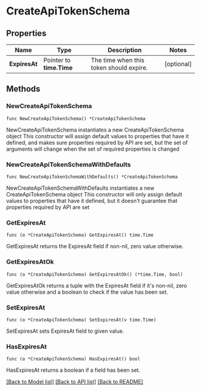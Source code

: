 # CreateApiTokenSchema

## Properties

Name | Type | Description | Notes
------------ | ------------- | ------------- | -------------
**ExpiresAt** | Pointer to **time.Time** | The time when this token should expire. | [optional] 

## Methods

### NewCreateApiTokenSchema

`func NewCreateApiTokenSchema() *CreateApiTokenSchema`

NewCreateApiTokenSchema instantiates a new CreateApiTokenSchema object
This constructor will assign default values to properties that have it defined,
and makes sure properties required by API are set, but the set of arguments
will change when the set of required properties is changed

### NewCreateApiTokenSchemaWithDefaults

`func NewCreateApiTokenSchemaWithDefaults() *CreateApiTokenSchema`

NewCreateApiTokenSchemaWithDefaults instantiates a new CreateApiTokenSchema object
This constructor will only assign default values to properties that have it defined,
but it doesn't guarantee that properties required by API are set

### GetExpiresAt

`func (o *CreateApiTokenSchema) GetExpiresAt() time.Time`

GetExpiresAt returns the ExpiresAt field if non-nil, zero value otherwise.

### GetExpiresAtOk

`func (o *CreateApiTokenSchema) GetExpiresAtOk() (*time.Time, bool)`

GetExpiresAtOk returns a tuple with the ExpiresAt field if it's non-nil, zero value otherwise
and a boolean to check if the value has been set.

### SetExpiresAt

`func (o *CreateApiTokenSchema) SetExpiresAt(v time.Time)`

SetExpiresAt sets ExpiresAt field to given value.

### HasExpiresAt

`func (o *CreateApiTokenSchema) HasExpiresAt() bool`

HasExpiresAt returns a boolean if a field has been set.


[[Back to Model list]](../README.md#documentation-for-models) [[Back to API list]](../README.md#documentation-for-api-endpoints) [[Back to README]](../README.md)



